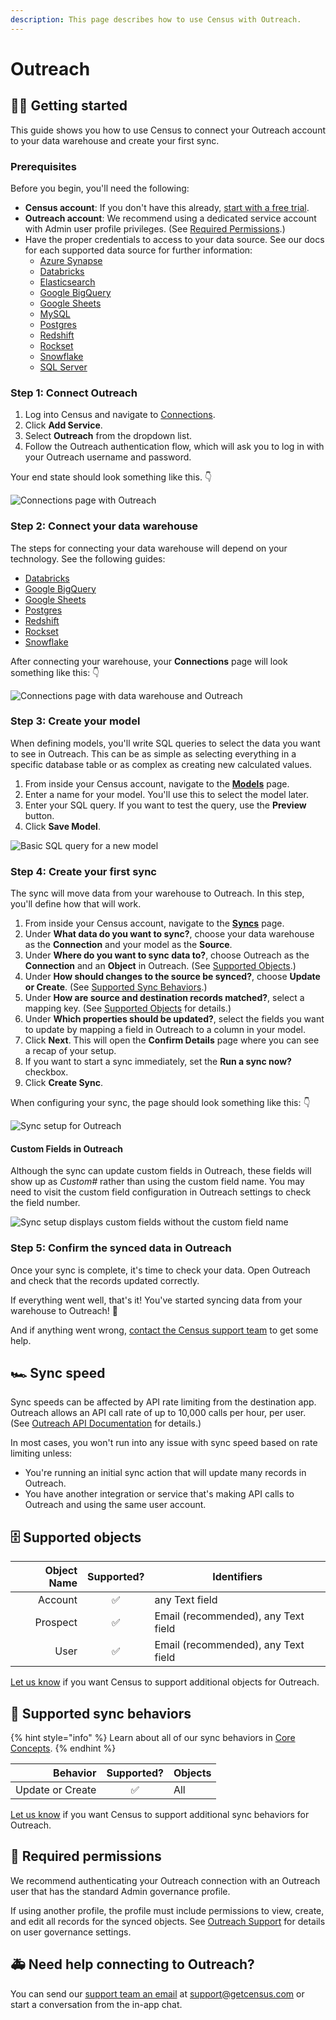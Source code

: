 ```yaml
---
description: This page describes how to use Census with Outreach.
---
```


# Outreach

## 🏃‍♀️ Getting started

This guide shows you how to use Census to connect your Outreach account to your data warehouse and create your first sync.

### Prerequisites

Before you begin, you'll need the following:

* **Census account**: If you don't have this already, [start with a free trial](https://app.getcensus.com/).
* **Outreach account**: We recommend using a dedicated service account with Admin user profile privileges. (See [Required Permissions](outreach.md#required-permissions).)
* Have the proper credentials to access to your data source. See our docs for each supported data source for further information:
  * [Azure Synapse](../sources/azure-synapse.md)
  * [Databricks](https://docs.getcensus.com/sources/databricks)
  * [Elasticsearch](https://docs.getcensus.com/sources/elasticsearch)
  * [Google BigQuery](https://docs.getcensus.com/sources/google-bigquery)
  * [Google Sheets](https://docs.getcensus.com/sources/google-sheets)
  * [MySQL](https://docs.getcensus.com/sources/mysql)
  * [Postgres](https://docs.getcensus.com/sources/postgres)
  * [Redshift](https://docs.getcensus.com/sources/redshift)
  * [Rockset](https://docs.getcensus.com/sources/rockset)
  * [Snowflake](https://docs.getcensus.com/sources/snowflake)
  * [SQL Server](https://docs.getcensus.com/sources/sql-server)

### Step 1: Connect Outreach

1. Log into Census and navigate to [Connections](https://app.getcensus.com/connections).
2. Click **Add Service**.
3. Select **Outreach** from the dropdown list.
4. Follow the Outreach authentication flow, which will ask you to log in with your Outreach username and password.

Your end state should look something like this. 👇

![Connections page with Outreach](<../.gitbook/assets/202109\_service\_connection\_outreach (1) (1).png>)

### Step 2: Connect your data warehouse

The steps for connecting your data warehouse will depend on your technology. See the following guides:

* [Databricks](https://docs.getcensus.com/sources/databricks)
* [Google BigQuery](https://docs.getcensus.com/sources/google-bigquery)
* [Google Sheets](https://docs.getcensus.com/sources/google-sheets)
* [Postgres](https://docs.getcensus.com/sources/postgres)
* [Redshift](https://docs.getcensus.com/sources/redshift)
* [Rockset](https://docs.getcensus.com/sources/rockset)
* [Snowflake](https://docs.getcensus.com/sources/snowflake)

After connecting your warehouse, your **Connections** page will look something like this: 👇

![Connections page with data warehouse and Outreach](<../.gitbook/assets/202109\_Connections\_Outreach (1) (1) (1) (1) (1) (1) (1) (1).png>)

### Step 3: Create your model

When defining models, you'll write SQL queries to select the data you want to see in Outreach. This can be as simple as selecting everything in a specific database table or as complex as creating new calculated values.

1. From inside your Census account, navigate to the [**Models**](https://app.getcensus.com/models) page.
2. Enter a name for your model. You'll use this to select the model later.
3. Enter your SQL query. If you want to test the query, use the **Preview** button.
4. Click **Save Model**.

![Basic SQL query for a new model](<../.gitbook/assets/202109\_outreach\_basic\_model (1).png>)

### Step 4: Create your first sync <a href="#step-4-create-your-first-sync" id="step-4-create-your-first-sync"></a>

The sync will move data from your warehouse to Outreach. In this step, you'll define how that will work.

1. From inside your Census account, navigate to the [**Syncs**](https://app.getcensus.com/syncs) page.
2. Under **What data do you want to sync?**, choose your data warehouse as the **Connection** and your model as the **Source**.
3. Under **Where do you want to sync data to?**, choose Outreach as the **Connection** and an **Object** in Outreach. (See [Supported Objects](outreach.md#supported-objects).)
4. Under **How should changes to the source be synced?**, choose **Update or Create**. (See [Supported Sync Behaviors](outreach.md#supported-sync-behaviors).)
5. Under **How are source and destination records matched?**, select a mapping key. (See [Supported Objects](outreach.md#supported-objects) for details.)
6. Under **Which properties should be updated?**, select the fields you want to update by mapping a field in Outreach to a column in your model.
7. Click **Next**. This will open the **Confirm Details** page where you can see a recap of your setup.
8. If you want to start a sync immediately, set the **Run a sync now?** checkbox.
9. Click **Create Sync**.

When configuring your sync, the page should look something like this: 👇

![Sync setup for Outreach](../.gitbook/assets/202109\_Sync\_Details.png)

#### Custom Fields in Outreach

Although the sync can update custom fields in Outreach, these fields will show up as _Custom#_ rather than using the custom field name. You may need to visit the custom field configuration in Outreach settings to check the field number.

![Sync setup displays custom fields without the custom field name](../.gitbook/assets/202110\_Custom\_Fields\_Outreach.png)

### Step 5: Confirm the synced data in Outreach

Once your sync is complete, it's time to check your data. Open Outreach and check that the records updated correctly.

If everything went well, that's it! You've started syncing data from your warehouse to Outreach! 🎉

And if anything went wrong, [contact the Census support team](mailto:support@getcensus.com) to get some help.

## 🏎 Sync speed

Sync speeds can be affected by API rate limiting from the destination app. Outreach allows an API call rate of up to 10,000 calls per hour, per user. (See [Outreach API Documentation](https://api.outreach.io/api/v2/docs) for details.)

In most cases, you won't run into any issue with sync speed based on rate limiting unless:

* You're running an initial sync action that will update many records in Outreach.
* You have another integration or service that's making API calls to Outreach and using the same user account.

## 🗄 Supported objects

| **Object Name** | **Supported?** | **Identifiers**                     |
| --------------: | :------------: | ----------------------------------- |
|         Account |        ✅       | any Text field                      |
|        Prospect |        ✅       | Email (recommended), any Text field |
|            User |        ✅       | Email (recommended), any Text field |

[Let us know](mailto:support@getcensus.com) if you want Census to support additional objects for Outreach.

## 🔄 Supported sync behaviors

{% hint style="info" %}
Learn about all of our sync behaviors in [Core Concepts](../basics/core-concept/#sync-behaviors).
{% endhint %}

|     **Behavior** | **Supported?** | **Objects** |
| ---------------: | :------------: | ----------- |
| Update or Create |        ✅       | All         |

[Let us know](mailto:support@getcensus.com) if you want Census to support additional sync behaviors for Outreach.

## 🔑 Required permissions

We recommend authenticating your Outreach connection with an Outreach user that has the standard Admin governance profile.

If using another profile, the profile must include permissions to view, create, and edit all records for the synced objects. See [Outreach Support](https://support.outreach.io/hc/en-us/articles/219027188-Creating-and-Assigning-Governance-Profiles) for details on user governance settings.

## 🚑 Need help connecting to Outreach?

You can send our [support team an email](mailto:support@getcensus.com) at support@getcensus.com or start a conversation from the in-app chat.
